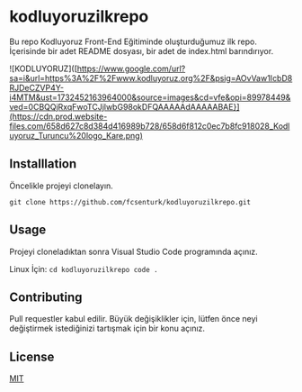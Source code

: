# kodluyoruzilkrepo
Bu repo Kodluyoruz Front-End Eğitiminde oluşturduğumuz ilk repo. İçerisinde bir adet README dosyası, bir adet de index.html barındırıyor.

![KODLUYORUZ]([https://www.google.com/url?sa=i&url=https%3A%2F%2Fwww.kodluyoruz.org%2F&psig=AOvVaw1IcbD8RJDeCZVP4Y-i4MTM&ust=1732452163964000&source=images&cd=vfe&opi=89978449&ved=0CBQQjRxqFwoTCJjlwbG98okDFQAAAAAdAAAAABAE}](https://cdn.prod.website-files.com/658d627c8d384d416989b728/658d6f812c0ec7b8fc918028_Kodluyoruz_Turuncu%20logo_Kare.png)

## Installlation
Öncelikle projeyi clonelayın.

``` git clone https://github.com/fcsenturk/kodluyoruzilkrepo.git ```

## Usage
Projeyi cloneladıktan sonra Visual Studio Code programında açınız.

Linux İçin:
``` cd kodluyoruzilkrepo code . ```

## Contributing 
Pull requestler kabul edilir. Büyük değişiklikler için, lütfen önce neyi değiştirmek istediğinizi tartışmak için bir konu açınız.

## License

[MIT](https://choosealicense.com/licenses/mit/)

